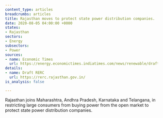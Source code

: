 ```yaml
---
content_type: articles
breadcrumbs: articles
title: Rajasthan moves to protect state power distribution companies.
date: 2020-08-05 04:00:00 +0000
states:
- Rajasthan
sectors:
- Energy
subsectors:
- Power
sources:
- name: Economic Times
  url: https://energy.economictimes.indiatimes.com/news/renewable/draft-regulations-to-make-solar-costlier-for-open-access-consumers-in-rajasthan/77232357
details:
- name: Draft RERC
  url: https://rerc.rajasthan.gov.in/
is_analysis: false

---
```

Rajasthan joins Maharashtra, Andhra Pradesh, Karnataka and Telangana, in restricting large consumers from buying power from the open market to protect state power distribution companies.